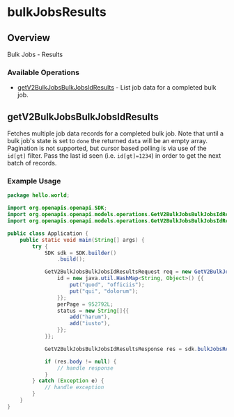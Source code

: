 # bulkJobsResults

## Overview

Bulk Jobs - Results

### Available Operations

* [getV2BulkJobsBulkJobsIdResults](#getv2bulkjobsbulkjobsidresults) - List job data for a completed bulk job.

## getV2BulkJobsBulkJobsIdResults

Fetches multiple job data records for a completed bulk job. Note that until a bulk job's state is set to `done` the returned `data` will be an empty array. Pagination is not supported, but cursor based polling is via use of the `id[gt]` filter. Pass the last id seen (i.e. `id[gt]=1234`) in order to get the next batch of records.

### Example Usage

```java
package hello.world;

import org.openapis.openapi.SDK;
import org.openapis.openapi.models.operations.GetV2BulkJobsBulkJobsIdResultsRequest;
import org.openapis.openapi.models.operations.GetV2BulkJobsBulkJobsIdResultsResponse;

public class Application {
    public static void main(String[] args) {
        try {
            SDK sdk = SDK.builder()
                .build();

            GetV2BulkJobsBulkJobsIdResultsRequest req = new GetV2BulkJobsBulkJobsIdResultsRequest(273542L) {{
                id = new java.util.HashMap<String, Object>() {{
                    put("quod", "officiis");
                    put("qui", "dolorum");
                }};
                perPage = 952792L;
                status = new String[]{{
                    add("harum"),
                    add("iusto"),
                }};
            }};            

            GetV2BulkJobsBulkJobsIdResultsResponse res = sdk.bulkJobsResults.getV2BulkJobsBulkJobsIdResults(req);

            if (res.body != null) {
                // handle response
            }
        } catch (Exception e) {
            // handle exception
        }
    }
}
```
